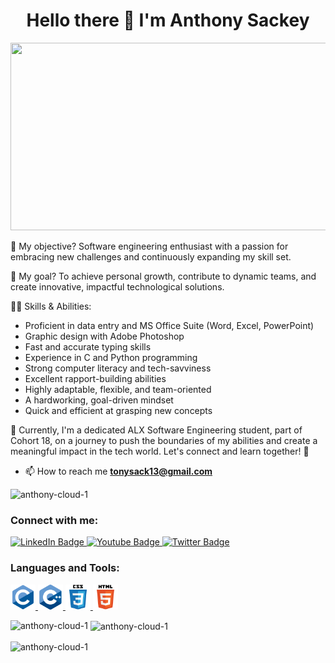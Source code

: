 <h1 align="center">Hello there 👋 I'm Anthony Sackey</h1>

<div align="center">
  <img src="https://giphy.com/gifs/justviralnet-cat-hilarious-typing-H1dxi6xdh4NGQCZSvz" width="600" height="300"/>
</div>

🚀 My objective? Software engineering enthusiast with a passion for embracing new challenges and continuously expanding my skill set. 

🎯 My goal? To achieve personal growth, contribute to dynamic teams, and create innovative, impactful technological solutions.

👩‍💻 Skills & Abilities:
- Proficient in data entry and MS Office Suite (Word, Excel, PowerPoint)
- Graphic design with Adobe Photoshop
- Fast and accurate typing skills
- Experience in C and Python programming
- Strong computer literacy and tech-savviness
- Excellent rapport-building abilities
- Highly adaptable, flexible, and team-oriented
- A hardworking, goal-driven mindset
- Quick and efficient at grasping new concepts

🌟 Currently, I'm a dedicated ALX Software Engineering student, part of Cohort 18, on a journey to push the boundaries of my abilities and create a meaningful impact in the tech world. Let's connect and learn together! 🚀

- 📫 How to reach me **tonysack13@gmail.com**

<p align="left"> <img src="https://komarev.com/ghpvc/?username=anthony-cloud-1&label=Profile%20views&color=0e75b6&style=flat" alt="anthony-cloud-1" /> </p>

<h3 align="left">Connect with me:</h3>
<p align="left">
<div id="badges">
  <a href="https://www.linkedin.com/in/anthony-sackey-3490a3260/" target=”blank”>
    <img align=”center” src="https://img.shields.io/badge/LinkedIn-blue?style=for-the-badge&logo=linkedin&logoColor=white" alt="LinkedIn Badge"/>
  </a>
  <a href="your-youtube-URL">
    <img src="https://img.shields.io/badge/YouTube-red?style=for-the-badge&logo=youtube&logoColor=white" alt="Youtube Badge"/>
  </a>
  <a href="https://twitter.com/AnthonySackey9" target=”blank”>
    <img align=”center” src="https://img.shields.io/badge/Twitter-blue?style=for-the-badge&logo=twitter&logoColor=white" alt="Twitter Badge"/>
  </a>
</div>
</p>

<h3 align="left">Languages and Tools:</h3>
<p align="left"> <a href="https://www.cprogramming.com/" target="_blank" rel="noreferrer"> <img src="https://raw.githubusercontent.com/devicons/devicon/master/icons/c/c-original.svg" alt="c" width="40" height="40"/> </a> <a href="https://www.w3schools.com/cpp/" target="_blank" rel="noreferrer"> <img src="https://raw.githubusercontent.com/devicons/devicon/master/icons/cplusplus/cplusplus-original.svg" alt="cplusplus" width="40" height="40"/> </a> <a href="https://www.w3schools.com/css/" target="_blank" rel="noreferrer"> <img src="https://raw.githubusercontent.com/devicons/devicon/master/icons/css3/css3-original-wordmark.svg" alt="css3" width="40" height="40"/> </a>  <a href="https://www.w3.org/html/" target="_blank" rel="noreferrer"> <img src="https://raw.githubusercontent.com/devicons/devicon/master/icons/html5/html5-original-wordmark.svg" alt="html5" width="40" height="40"/> </a> </p>

<p><img align="left" src="https://github-readme-stats.vercel.app/api/top-langs?username=anthony-cloud-1&show_icons=true&locale=en&layout=compact" alt="anthony-cloud-1" /></p>

<p>&nbsp;<img align="center" src="https://github-readme-stats.vercel.app/api?username=anthony-cloud-1&show_icons=true&locale=en" alt="anthony-cloud-1" /></p>

<p><img align="center" src="https://github-readme-streak-stats.herokuapp.com/?user=anthony-cloud-1&" alt="anthony-cloud-1" /></p>

<!--
**Anthony-cloud-1/Anthony-cloud-1** is a ✨ _special_ ✨ repository because its `README.md` (this file) appears on your GitHub profile.

Here are some ideas to get you started:

- 🔭 I’m currently working on ...
- 🌱 I’m currently learning ...
- 👯 I’m looking to collaborate on ...
- 🤔 I’m looking for help with ...
- 💬 Ask me about ...
- 📫 How to reach me: ...
- 😄 Pronouns: ...
- ⚡ Fun fact: ...
-->
